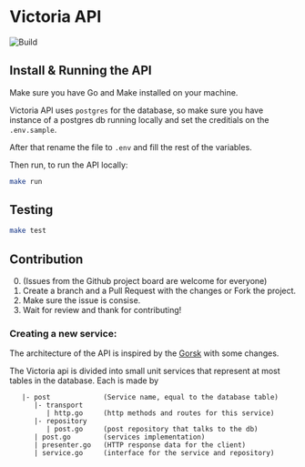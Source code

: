 # Victoria API

![Build](https://github.com/Victoria-engine/api-v2/workflows/Go/badge.svg)

## Install & Running the API

Make sure you have Go and Make installed on your machine.

Victoria API uses `postgres` for the database, so make sure you have instance of a postgres db running locally and set the creditials on the `.env.sample`.

After that rename the file to `.env` and fill the rest of the variables.

Then run, to run the API locally:

```bash
make run
```

## Testing

```bash
make test
```

## Contribution
0. (Issues from the Github project board are welcome for everyone)
1. Create a branch and a Pull Request with the changes or Fork the project.
2. Make sure the issue is consise.
3. Wait for review and thank for contributing!


### Creating a new service:

The architecture of the API is inspired by the [Gorsk](https://github.com/ribice/gorsk) with some changes.

The Victoria api is divided into small unit services that represent at most tables in the database.
Each is made by

```
   |- post             (Service name, equal to the database table)
      |- transport     
         | http.go     (http methods and routes for this service)
      |- repository    
         | post.go     (post repository that talks to the db)
      | post.go        (services implementation)
      | presenter.go   (HTTP response data for the client)
      | service.go     (interface for the service and repository)
```





